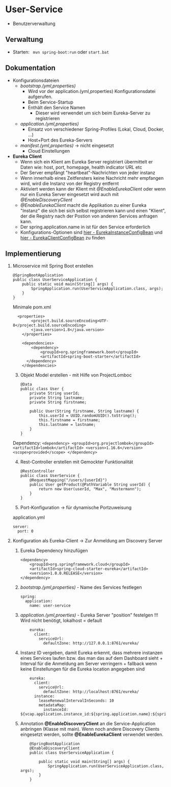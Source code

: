 # User-Service
- Benutzerverwaltung

## Verwaltung
- Starten: ``` mvn spring-boot:run``` oder ```start.bat```

## Dokumentation
- Konfigurationsdateien
	- *bootstrap.(yml,properties)*
		- Wird vor der application.(yml,properties) Konfigurationsdatei aufgerufen.
		- Beim Service-Startup 
		- Enthält den Service Namen
			- Dieser wird verwendet um sich beim Eureka-Server zu registrieren 
	- *application.(yml,properties)*
		- Einsatz von verschiedener Spring-Profiles (Lokal, Cloud, Docker, ...)
		- Host+Port des Eureka-Servers
	- *manifest.(yml,properties)* -> nicht eingesetzt
		- Cloud Einstellungen	
- **Eureka Client**
	- Wenn sich ein Klient am Eureka Server registriert übermittelt er Daten wie: host, port, homepage, health indicator URL etc
	- Der Server empfängt "heartbeat"-Nachrichten von jeder instanz
	- Wenn innerhalb eines Zeitfensters keine Nachricht mehr empfangen wird, wird die Instanz von der Registry entfernt
	- Aktiviert werden kann der Klient mit *@EnableEurekaClient* oder wenn nur ein Eureka Server eingesetzt wird auch mit *@EnableDiscoveryClient*
	- *@EnableEurekaClient* macht die Applikation zu einer Eureka "Instanz" die sich bei sich selbst registrieren kann und einen "Klient", der die Registry nach der Postion von anderen Services anfragen kann.
	- Der spring.application.name in ist für den Service erforderlich
	- Konfigurations-Optionen sind [hier - EurekaInstanceConfigBean](https://github.com/spring-cloud/spring-cloud-netflix/blob/master/spring-cloud-netflix-core/src/main/java/org/springframework/cloud/netflix/eureka/EurekaInstanceConfigBean.java) und [hier - EurekaClientConfigBean](https://github.com/spring-cloud/spring-cloud-netflix/blob/master/spring-cloud-netflix-core/src/main/java/org/springframework/cloud/netflix/eureka/EurekaClientConfigBean.java) zu finden 

## Implementierung

1.  Microservice mit Spring Boot erstellen 
	```
	@SpringBootApplication
	public class UserServiceApplication {
	    public static void main(String[] args) {
	        SpringApplication.run(UserServiceApplication.class, args);
	    }
	}
	```
	Minimale pom.xml
	```
	  <properties>
			<project.build.sourceEncoding>UTF-8</project.build.sourceEncoding>
			<java.version>1.8</java.version>
		</properties>
	
		<dependencies>
			<dependency>
				<groupId>org.springframework.boot</groupId>
				<artifactId>spring-boot-starter</artifactId>
		  </dependency>
		</dependencies>
	```
	3. Objekt Model erstellen - mit Hilfe von ProjectLomboc
		```
		@Data
		public class User {		
			private String userId;
			private String lastname;
			private String firstname;
			
			public User(String firstname, String lastname) {
				this.userId = UUID.randomUUID().toString();
				this.firstname = firstname;
				this.lastname = lastname;
			}
		}
		```
	Dependency:
		```
			<dependency>
				<groupId>org.projectlombok</groupId>
				<artifactId>lombok</artifactId>
				<version>1.16.6</version>
				<scope>provided</scope>
			</dependency>
		```

	4. Rest-Controller erstellen mit Gemockter Funktionalität
		```
		@RestController
		public class UserService {
			@RequestMapping("/users/{userId}")
		    public User getProduct(@PathVariable String userId) {		
		        return new User(userId, "Max", "Mustermann");
		    }
		}
		```
	
	5. Port-Konfiguration -> für dynamische Portzuweisung
	
	application.yml

	```
	server:
	  port: 0
	```
2. Konfiguration als Eureka-Client -> Zur Anmeldung am Discovery Server
	1. Eureka Dependency hinzufügen
	
		```
		<dependency>
			<groupId>org.springframework.cloud</groupId>
			<artifactId>spring-cloud-starter-eureka</artifactId>
			<version>1.0.0.RELEASE</version>
		</dependency>
		```
	1. *bootstrap.(yml,properties)* - Name des Services festlegen
	
		```
		spring:
		  application:
		    name: user-service	
		```
	2. *application.(yml,proerties)* - Eureka Server "position" festelgen !!! Wird nicht benötigt, lokalhost = default
	
		```
			eureka:
			  client:
			    serviceUrl:
			      defaultZone: http://127.0.0.1:8761/eureka/	
		```
	3. Instanz ID vergeben, damit Eureka erkennt, dass mehrere instanzen eines Services laufen bzw. das man das auf dem Dashboard sieht + Interval für die Anmeldung am Server verringern + fallback wenn keine Einstellungen für die Eureka location angegeben sind
	
		```
			eureka:
			  client:
			    serviceUrl:
			      defaultZone: http://localhost:8761/eureka/
			  instance:
			    leaseRenewalIntervalInSeconds: 10
			    metadataMap:
			      instanceId: ${vcap.application.instance_id:${spring.application.name}:${spring.application.instance_id:${random.value}}}
		```	
	3. Annotation **@EnableDiscoveryClient** an die Service-Application anbringen (Klasse mit main). Wenn noch andere Discovery Clients eingesetzt werden, sollte **@EnableEurekaClient** verwendet werden.
		```
			@SpringBootApplication
			@EnableDiscoveryClient
			public class UserServiceApplication {
			
			    public static void main(String[] args) {
			        SpringApplication.run(UserServiceApplication.class, args);
			    }
			}	
		```
		
